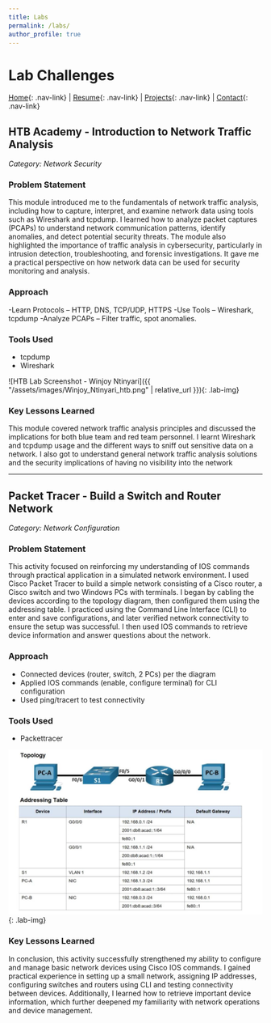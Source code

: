 ```yaml
---
title: Labs
permalink: /labs/
author_profile: true
---
```


# Lab Challenges

[Home](/){: .nav-link} | [Resume](/resume){: .nav-link} | [Projects](/projects){: .nav-link} | [Contact](/contact){: .nav-link}

## HTB Academy - Introduction to Network Traffic Analysis 
*Category: Network Security*

### Problem Statement
This module introduced me to the fundamentals of network traffic analysis, including how to capture, interpret, and examine network data using tools such as Wireshark and tcpdump. I learned how to analyze packet captures (PCAPs) to understand network communication patterns, identify anomalies, and detect potential security threats. The module also highlighted the importance of traffic analysis in cybersecurity, particularly in intrusion detection, troubleshooting, and forensic investigations. It gave me a practical perspective on how network data can be used for security monitoring and analysis.

### Approach
-Learn Protocols – HTTP, DNS, TCP/UDP, HTTPS
-Use Tools – Wireshark, tcpdump
-Analyze PCAPs – Filter traffic, spot anomalies.

### Tools Used
- tcpdump
- Wireshark

![HTB Lab Screenshot - Winjoy Ntinyari]({{ "/assets/images/Winjoy_Ntinyari_htb.png" | relative_url }}){: .lab-img}

### Key Lessons Learned
This module covered network traffic analysis principles and discussed the implications for both blue team and red team personnel. I learnt Wireshark and tcpdump usage and the different ways to sniff out sensitive data on a network. I also got to understand general network traffic analysis solutions and the security implications of having no visibility into the network

---

## Packet Tracer - Build a Switch and Router Network 
*Category: Network Configuration*

### Problem Statement
This activity focused on reinforcing my understanding of IOS commands through practical application in a simulated network environment. I used Cisco Packet Tracer to build a simple network consisting of a Cisco router, a Cisco switch and two Windows PCs with terminals. I began by cabling the devices according to the topology diagram, then configured them using the addressing table. I practiced using the Command Line Interface (CLI) to enter and save configurations, and later verified network connectivity to ensure the setup was successful. I then used IOS commands to retrieve device information and answer questions about the network. 

### Approach
- Connected devices (router, switch, 2 PCs) per the diagram
- Applied IOS commands (enable, configure terminal) for CLI configuration
- Used ping/tracert to test connectivity

### Tools Used
- Packettracer

![Lab Screenshot](assets/images/Winjoy_Ntinyari_Ptracer.png){: .lab-img}

### Key Lessons Learned
In conclusion, this activity successfully strengthened my ability to configure and manage basic network devices using Cisco IOS commands. I gained practical experience in setting up a small network, assigning IP addresses, configuring switches and routers using CLI and testing connectivity between devices. Additionally, I learned how to retrieve important device information, which further deepened my familiarity with network operations and device management. 

